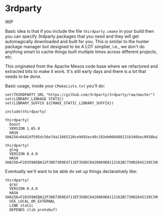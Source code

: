 # 3rdparty

WIP

Basic idea is that if you include the file `thirdparty.cmake` in your
build then you can specify 3rdparty packages that you need and they
will get automagically downloaded and built for you. This is similar
to the hunter package manager but designed to be A LOT simplier, i.e.,
we don't do anything smart to cache things built multiple times across
different projects, etc.

This originated from the Apache Mesos code base where we refactored
and extracted bits to make it work. It's still early days and there is
a lot that needs to be done.

Basic usage, inside your `CMakeLists.txt` you'll do:

```
set(THIRDPARTY_URL "https://github.com/3rdparty/3rdparty/raw/master")
set(LIBRARY_LINKAGE STATIC)
set(LIBRARY_SUFFIX ${CMAKE_STATIC_LIBRARY_SUFFIX})

include(thirdparty)

thirdparty(
  boost
  VERSION 1.65.0
  HASH SHA256=0442df595dc56e7da11665120ce9d92ec40c192eb060488131b346bac0938ba3)

thirdparty(
  glog
  VERSION 0.4.0
  HASH SHA256=F28359AEBA12F30D73D9E4711EF356DC842886968112162BC73002645139C39C)
```

Eventually we'll want to be able do set up things declaratively like:
```
thirdparty(
  grpc
  VERSION 0.4.0
  HASH SHA256=F28359AEBA12F30D73D9E4711EF356DC842886968112162BC73002645139C39C
  USE_LOCAL_OR_EXTERNAL
  LINK static
  DEPENDS zlib protobuf)
```

